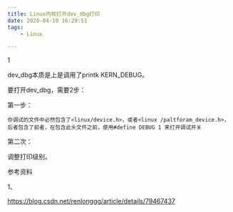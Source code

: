 ```yaml
---
title: Linux内核打开dev_dbg打印
date: 2020-04-10 16:29:51
tags:
	- Linux

---
```


1

dev_dbg本质是上是调用了printk KERN_DEBUG。

要打开dev_dbg，需要2步：

第一步：

```
你调试的文件中必然包含了<linux/device.h>，或者<linux /paltforam_device.h>，后者包含了前者，在包含此头文件之前，使用#define DEBUG 1 来打开调试开关
```

第二次：

调整打印级别。



参考资料

1、

https://blog.csdn.net/renlonggg/article/details/79467437